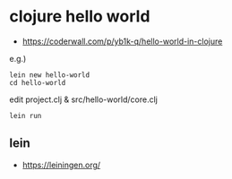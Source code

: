 # clojure hello world

* https://coderwall.com/p/yb1k-q/hello-world-in-clojure

e.g.)

```
lein new hello-world
cd hello-world
```

edit project.clj & src/hello-world/core.clj

```
lein run
```

## lein

* https://leiningen.org/
